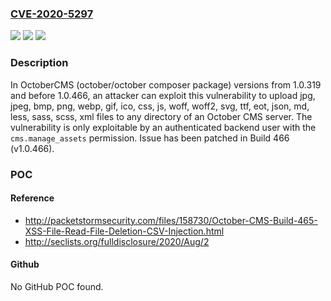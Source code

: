 ### [CVE-2020-5297](https://cve.mitre.org/cgi-bin/cvename.cgi?name=CVE-2020-5297)
![](https://img.shields.io/static/v1?label=Product&message=october&color=blue)
![](https://img.shields.io/static/v1?label=Version&message=n%2Fa&color=blue)
![](https://img.shields.io/static/v1?label=Vulnerability&message=CWE-73%3A%20External%20Control%20of%20File%20Name%20or%20Path&color=brighgreen)

### Description

In OctoberCMS (october/october composer package) versions from 1.0.319 and before 1.0.466, an attacker can exploit this vulnerability to upload jpg, jpeg, bmp, png, webp, gif, ico, css, js, woff, woff2, svg, ttf, eot, json, md, less, sass, scss, xml files to any directory of an October CMS server. The vulnerability is only exploitable by an authenticated backend user with the `cms.manage_assets` permission. Issue has been patched in Build 466 (v1.0.466).

### POC

#### Reference
- http://packetstormsecurity.com/files/158730/October-CMS-Build-465-XSS-File-Read-File-Deletion-CSV-Injection.html
- http://seclists.org/fulldisclosure/2020/Aug/2

#### Github
No GitHub POC found.

